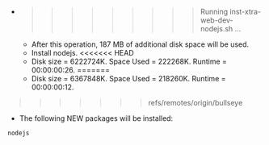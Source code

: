 * >>>>>>>>> Running inst-xtra-web-dev-nodejs.sh ...
  * After this operation, 187 MB of additional disk space will be used.
  * Install nodejs.
<<<<<<< HEAD
  * Disk size = 6222724K. Space Used = 222268K. Runtime = 00:00:00:26.
=======
  * Disk size = 6367848K. Space Used = 218260K. Runtime = 00:00:00:12.
>>>>>>> refs/remotes/origin/bullseye
  * The following NEW packages will be installed:
  ```bash
nodejs
  ```
